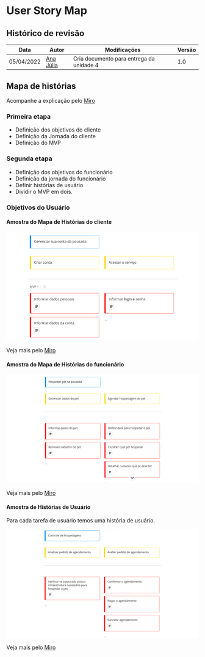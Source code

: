 # User Story Map

## Histórico de revisão
| Data       | Autor                                        | Modificações                      | Versão |
| ---------- | -------------------------------------------- | --------------------------------- | ------ |
| 05/04/2022 | [Ana Júlia](https://github.com/aluzianobriceno) | Cria documento para entrega da unidade 4 | 1.0 |

## Mapa de histórias
Acompanhe a explicação pelo [Miro](https://miro.com/app/board/uXjVOU3NO04=/?invite_link_id=708110023975)

### Primeira etapa
* Definição dos objetivos do cliente
* Definição da Jornada do cliente
* Definição do MVP

### Segunda etapa
* Definição dos objetivos do funcionário
* Definição da jornada do funcionário
* Definir histórias de usuário
* Dividir o MVP em dois.


### Objetivos do Usuário

#### Amostra do Mapa de Histórias do cliente

<div align="center">
    <img src="../../images/usm-1.png" alt="Amostra dos objetivos do usuário do cliente" width="650">
</div> 

Veja mais pelo [Miro](https://miro.com/app/board/uXjVOU3NO04=/?invite_link_id=708110023975)



#### Amostra do Mapa de Histórias do funcionário

<div align="center">
    <img src="../../images/usm-2.png" alt="Primeira coluna dos objetivos do funcionário" width="650">
</div> 

Veja mais pelo [Miro](https://miro.com/app/board/uXjVOU3NO04=/?invite_link_id=708110023975)



#### Amostra de Histórias de Usuário

Para cada tarefa de usuário temos uma história de usuário.

<div align="center">
    <img src="../../images/usm-3.png" alt="histórias de usuário" width="550">
</div> 

Veja mais pelo [Miro](https://miro.com/app/board/uXjVOU3NO04=/?invite_link_id=708110023975)